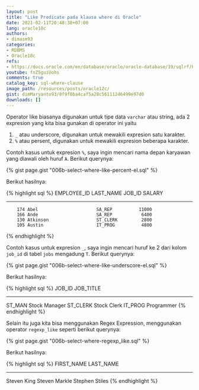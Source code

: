 ```yaml
---
layout: post
title: "Like Predicate pada klausa where di Oracle"
date: 2021-02-11T20:48:38+07:00
lang: oracle18c
authors:
- dimasm93
categories:
- RDBMS
- Oracle18c
refs: 
- https://docs.oracle.com/en/database/oracle/oracle-database/19/sqlrf/Pattern-matching-Conditions.html#GUID-0779657B-06A8-441F-90C5-044B47862A0A
youtube: fnZ5guiUohs
comments: true
catalog_key: sql-where-clause
image_path: /resources/posts/oracle12c/
gist: dimMaryanto93/8f9f0ba4caf5a28c56111246499e97d0
downloads: []
---
```



Operator like biasanya digunakan untuk tipe data `varchar` atau string, ada 2 expresion yang kita bisa gunakan di operator ini yaitu 

1. `_` atau underscore, digunakan untuk mewakili expresion satu karakter.
2. `%` atau persent, digunakan untuk mewakili expresion beberapa karakter.

Contoh kasus untuk expresion `%`, saya ingin mencari nama depan karyawan yang diawali oleh huruf `A`. Berikut querynya:

{% gist page.gist "006b-select-where-like-percent-el.sql" %}

Berikut hasilnya:

{% highlight sql %}
EMPLOYEE_ID LAST_NAME                 JOB_ID         SALARY
----------- ------------------------- ---------- ----------
        174 Abel                      SA_REP          11000
        166 Ande                      SA_REP           6400
        130 Atkinson                  ST_CLERK         2800
        105 Austin                    IT_PROG          4800
{% endhighlight %}

Contoh kasus untuk expresion `_`, saya ingin mencari huruf ke 2 dari kolom `job_id` di tabel `jobs` mengadung `T`. Berikut querynya:

{% gist page.gist "006b-select-where-like-underscore-el.sql" %}

Berikut hasilnya:

{% highlight sql %}
JOB_ID     JOB_TITLE
---------- -----------------------------------
ST_MAN     Stock Manager
ST_CLERK   Stock Clerk
IT_PROG    Programmer
{% endhighlight %}

Selain itu juga kita bisa menggunakan Regex Expression, menggunakan operator `regexp_like` seperti berikut querynya:

{% gist page.gist "006b-select-where-regexp_like.sql" %}

Berikut hasilnya:

{% highlight sql %}
FIRST_NAME           LAST_NAME
-------------------- -------------------------
Steven               King
Steven               Markle
Stephen              Stiles
{% endhighlight %}
